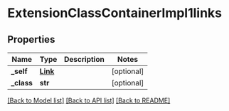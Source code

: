 # ExtensionClassContainerImpl1links


## Properties
Name | Type | Description | Notes
------------ | ------------- | ------------- | -------------
**_self** | [**Link**](Link.md) |  | [optional] 
**_class** | **str** |  | [optional] 

[[Back to Model list]](../README.md#documentation-for-models) [[Back to API list]](../README.md#documentation-for-api-endpoints) [[Back to README]](../README.md)


